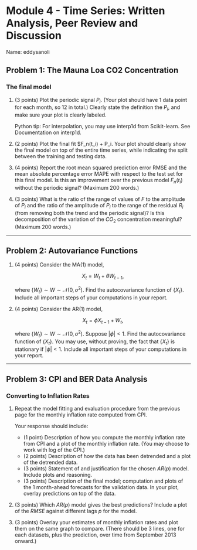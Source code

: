 # Module 4 - Time Series: Written Analysis, Peer Review and Discussion

Name: eddysanoli

## Problem 1: The Mauna Loa CO2 Concentration

### The final model

1. (3 points) Plot the periodic signal $P_i$. (Your plot should have 1 data point for each month, so 12 in total.) Clearly state the definition the $P_i$, and make sure your plot is clearly labeled.

   Python tip: For interpolation, you may use interp1d from Scikit-learn. See Documentation on interp1d.

2. (2 points) Plot the final fit $F_n(t_i) + P_i. Your plot should clearly show the final model on top of the entire time series, while indicating the split between the training and testing data.

3. (4 points) Report the root mean squared prediction error RMSE and the mean absolute percentage error MAPE with respect to the test set for this final model. Is this an improvement over the previous model $F_n(t_i)$ without the periodic signal? (Maximum 200 words.)

4. (3 points) What is the ratio of the range of values of $F$ to the amplitude of $P_i$ and the ratio of the amplitude of $P_i$ to the range of the residual $R_i$ (from removing both the trend and the periodic signal)? Is this decomposition of the variation of the $CO_2$ concentration meaningful? (Maximum 200 words.)

----

## Problem 2: Autovariance Functions

1. (4 points) Consider the MA(1) model,

    $$
    X_ t = W_ t + \theta W_{t-1},
    $$

    where $\{ W_t\}  \sim W\sim \mathcal{N}(0,\sigma ^2)$. Find the autocovariance function of $\{ X_ t\}$. Include all important steps of your computations in your report.

2. (4 points) Consider the AR(1) model,

    $$
    X_ t = \phi X_{t-1} + W_ t,
    $$

    where $\{ W_t\}  \sim W\sim \mathcal{N}(0,\sigma ^2)$. Suppose $|\phi | < 1$. Find the autocovariance function of $\{ X_t\}$. You may use, without proving, the fact that $\{ X_ t\}$ is stationary if $|\phi | < 1$. Include all important steps of your computations in your report.

----

## Problem 3: CPI and BER Data Analysis

### Converting to Inflation Rates

1. Repeat the model fitting and evaluation procedure from the previous page for the monthly inflation rate computed from CPI.

    Your response should include:

   - (1 point) Description of how you compute the monthly inflation rate from CPI and a plot of the monthly inflation rate. (You may choose to work with log of the CPI.)
   - (2 points) Description of how the data has been detrended and a plot of the detrended data.
   - (3 points) Statement of and justification for the chosen $AR(p)$ model. Include plots and reasoning.
   - (3 points) Description of the final model; computation and plots of the 1 month-ahead forecasts for the validation data. In your plot, overlay predictions on top of the data.

2. (3 points) Which $AR(p)$ model gives the best predictions? Include a plot of the $RMSE$ against different lags $p$ for the model.

3. (3 points) Overlay your estimates of monthly inflation rates and plot them on the same graph to compare. (There should be 3 lines, one for each datasets, plus the prediction, over time from September 2013 onward.)
